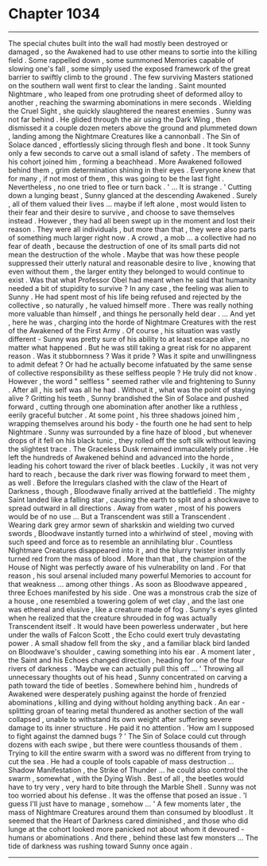 
# Chapter 1034


---

The special chutes built into the wall had mostly been destroyed or damaged , so the Awakened had to use other means to sortie into the killing field . Some rappelled down , some summoned Memories capable of slowing one's fall , some simply used the exposed framework of the great barrier to swiftly climb to the ground .
The few surviving Masters stationed on the southern wall went first to clear the landing . Saint mounted Nightmare , who leaped from one protruding sheet of deformed alloy to another , reaching the swarming abominations in mere seconds . Wielding the Cruel Sight , she quickly slaughtered the nearest enemies .
Sunny was not far behind . He glided through the air using the Dark Wing , then dismissed it a couple dozen meters above the ground and plummeted down , landing among the Nightmare Creatures like a cannonball . The Sin of Solace danced , effortlessly slicing through flesh and bone .
It took Sunny only a few seconds to carve out a small island of safety . The members of his cohort joined him , forming a beachhead . More Awakened followed behind them , grim determination shining in their eyes .
Everyone knew that for many , if not most of them , this was going to be the last fight . Nevertheless , no one tried to flee or turn back .
' ... It is strange . '
Cutting down a lunging beast , Sunny glanced at the descending Awakened . Surely , all of them valued their lives ... maybe if left alone , most would listen to their fear and their desire to survive , and choose to save themselves instead . However , they had all been swept up in the moment and lost their reason .
They were all individuals , but more than that , they were also parts of something much larger right now . A crowd , a mob ... a collective had no fear of death , because the destruction of one of its small parts did not mean the destruction of the whole . Maybe that was how these people suppressed their utterly natural and reasonable desire to live , knowing that even without them , the larger entity they belonged to would continue to exist .
Was that what Professor Obel had meant when he said that humanity needed a bit of stupidity to survive ?
In any case , the feeling was alien to Sunny . He had spent most of his life being refused and rejected by the collective , so naturally , he valued himself more . There was really nothing more valuable than himself , and things he personally held dear .
... And yet , here he was , charging into the horde of Nightmare Creatures with the rest of the Awakened of the First Army . Of course , his situation was vastly different - Sunny was pretty sure of his ability to at least escape alive , no matter what happened . But he was still taking a great risk for no apparent reason .
Was it stubbornness ? Was it pride ? Was it spite and unwillingness to admit defeat ? Or had he actually become infatuated by the same sense of collective responsibility as these selfless people ?
He truly did not know . However , the word " selfless " seemed rather vile and frightening to Sunny . After all , his self was all he had . Without it , what was the point of staying alive ?
Gritting his teeth , Sunny brandished the Sin of Solace and pushed forward , cutting through one abomination after another like a ruthless , eerily graceful butcher . At some point , his three shadows joined him , wrapping themselves around his body - the fourth one he had sent to help Nightmare . Sunny was surrounded by a fine haze of blood , but whenever drops of it fell on his black tunic , they rolled off the soft silk without leaving the slightest trace .
The Graceless Dusk remained immaculately pristine .
He left the hundreds of Awakened behind and advanced into the horde , leading his cohort toward the river of black beetles .
Luckily , it was not very hard to reach , because the dark river was flowing forward to meet them , as well .
Before the Irregulars clashed with the claw of the Heart of Darkness , though , Bloodwave finally arrived at the battlefield .
The mighty Saint landed like a falling star , causing the earth to split and a shockwave to spread outward in all directions . Away from water , most of his powers would be of no use ...
But a Transcendent was still a Transcendent .
Wearing dark grey armor sewn of sharkskin and wielding two curved swords , Bloodwave instantly turned into a whirlwind of steel , moving with such speed and force as to resemble an annihilating blur . Countless Nightmare Creatures disappeared into it , and the blurry twister instantly turned red from the mass of blood .
More than that , the champion of the House of Night was perfectly aware of his vulnerability on land . For that reason , his soul arsenal included many powerful Memories to account for that weakness ... among other things .
As soon as Bloodwave appeared , three Echoes manifested by his side . One was a monstrous crab the size of a house , one resembled a towering golem of wet clay , and the last one was ethereal and elusive , like a creature made of fog .
Sunny's eyes glinted when he realized that the creature shrouded in fog was actually Transcendent itself . It would have been powerless underwater , but here under the walls of Falcon Scott , the Echo could exert truly devastating power .
A small shadow fell from the sky , and a familiar black bird landed on Bloodwave's shoulder , cawing something into his ear . A moment later , the Saint and his Echoes changed direction , heading for one of the four rivers of darkness .
'Maybe we can actually pull this off ... '
Throwing all unnecessary thoughts out of his head , Sunny concentrated on carving a path toward the tide of beetles . Somewhere behind him , hundreds of Awakened were desperately pushing against the horde of frenzied abominations , killing and dying without holding anything back . An ear - splitting groan of tearing metal thundered as another section of the wall collapsed , unable to withstand its own weight after suffering severe damage to its inner structure .
He paid it no attention .
'How am I supposed to fight against the damned bugs ? '
The Sin of Solace could cut through dozens with each swipe , but there were countless thousands of them . Trying to kill the entire swarm with a sword was no different from trying to cut the sea .
He had a couple of tools capable of mass destruction ... Shadow Manifestation , the Strike of Thunder ... he could also control the swarm , somewhat , with the Dying Wish . Best of all , the beetles would have to try very , very hard to bite through the Marble Shell .
Sunny was not too worried about his defense . It was the offense that posed an issue .
'I guess I'll just have to manage , somehow ... '
A few moments later , the mass of Nightmare Creatures around them than consumed by bloodlust . It seemed that the Heart of Darkness cared diminished , and those who did lunge at the cohort looked more panicked not about whom it devoured - humans or abominations .
And there , behind these last few monsters ...
The tide of darkness was rushing toward Sunny once again .

---

